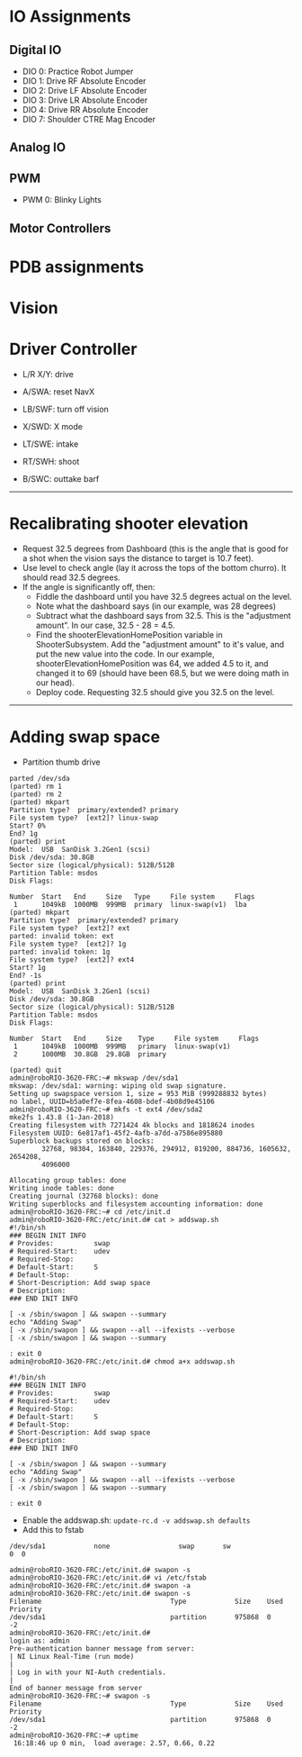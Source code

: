 # IO Assignments

## Digital IO
* DIO 0: Practice Robot Jumper
* DIO 1: Drive RF Absolute Encoder
* DIO 2: Drive LF Absolute Encoder
* DIO 3: Drive LR Absolute Encoder
* DIO 4: Drive RR Absolute Encoder
* DIO 7: Shoulder CTRE Mag Encoder

## Analog IO

## PWM
* PWM 0: Blinky Lights

## Motor Controllers

# PDB assignments

# Vision

# Driver Controller

* L/R X/Y: drive

* A/SWA: reset NavX
* LB/SWF: turn off vision
* X/SWD: X mode
* LT/SWE: intake
* RT/SWH: shoot
* B/SWC: outtake barf

---

# Recalibrating shooter elevation

* Request 32.5 degrees from Dashboard (this is the angle that is good for a shot when the vision says the distance to target is 10.7 feet).
* Use level to check angle (lay it across the tops of the bottom churro). It should read 32.5 degrees.
* If the angle is significantly off, then:
    * Fiddle the dashboard until you have 32.5 degrees actual on the level.
    * Note what the dashboard says (in our example, was 28 degrees)
    * Subtract what the dashboard says from 32.5. This is the "adjustment amount". In our case, 32.5 - 28 = 4.5.
    * Find the shooterElevationHomePosition variable in ShooterSubsystem. Add the "adjustment amount" to it's value, and put the new value into the code. In our example, shooterElevationHomePosition was 64, we added 4.5 to it, and changed it to 69 (should have been 68.5, but we were doing math in our head).
    * Deploy code. Requesting 32.5 should give you 32.5 on the level.

---

# Adding swap space

* Partition thumb drive

```
parted /dev/sda
(parted) rm 1
(parted) rm 2
(parted) mkpart
Partition type?  primary/extended? primary
File system type?  [ext2]? linux-swap
Start? 0%
End? 1g
(parted) print
Model:  USB  SanDisk 3.2Gen1 (scsi)
Disk /dev/sda: 30.8GB
Sector size (logical/physical): 512B/512B
Partition Table: msdos
Disk Flags:

Number  Start   End     Size   Type     File system     Flags
 1      1049kB  1000MB  999MB  primary  linux-swap(v1)  lba
(parted) mkpart
Partition type?  primary/extended? primary
File system type?  [ext2]? ext
parted: invalid token: ext
File system type?  [ext2]? 1g
parted: invalid token: 1g
File system type?  [ext2]? ext4
Start? 1g
End? -1s
(parted) print
Model:  USB  SanDisk 3.2Gen1 (scsi)
Disk /dev/sda: 30.8GB
Sector size (logical/physical): 512B/512B
Partition Table: msdos
Disk Flags:

Number  Start   End     Size    Type     File system     Flags
 1      1049kB  1000MB  999MB   primary  linux-swap(v1)
 2      1000MB  30.8GB  29.8GB  primary

(parted) quit
admin@roboRIO-3620-FRC:~# mkswap /dev/sda1
mkswap: /dev/sda1: warning: wiping old swap signature.
Setting up swapspace version 1, size = 953 MiB (999288832 bytes)
no label, UUID=b5a0ef7e-8fea-4608-bdef-4b08d9e45106
admin@roboRIO-3620-FRC:~# mkfs -t ext4 /dev/sda2
mke2fs 1.43.8 (1-Jan-2018)
Creating filesystem with 7271424 4k blocks and 1818624 inodes
Filesystem UUID: 6e817af1-45f2-4afb-a7dd-a7586e895880
Superblock backups stored on blocks:
        32768, 98304, 163840, 229376, 294912, 819200, 884736, 1605632, 2654208,
        4096000

Allocating group tables: done
Writing inode tables: done
Creating journal (32768 blocks): done
Writing superblocks and filesystem accounting information: done
admin@roboRIO-3620-FRC:~# cd /etc/init.d
admin@roboRIO-3620-FRC:/etc/init.d# cat > addswap.sh
#!/bin/sh
### BEGIN INIT INFO
# Provides:          swap
# Required-Start:    udev
# Required-Stop:
# Default-Start:     S
# Default-Stop:
# Short-Description: Add swap space
# Description:
### END INIT INFO

[ -x /sbin/swapon ] && swapon --summary
echo "Adding Swap"
[ -x /sbin/swapon ] && swapon --all --ifexists --verbose
[ -x /sbin/swapon ] && swapon --summary

: exit 0
admin@roboRIO-3620-FRC:/etc/init.d# chmod a+x addswap.sh
```
   

```
#!/bin/sh
### BEGIN INIT INFO
# Provides:          swap
# Required-Start:    udev
# Required-Stop:
# Default-Start:     S
# Default-Stop:
# Short-Description: Add swap space
# Description:
### END INIT INFO

[ -x /sbin/swapon ] && swapon --summary
echo "Adding Swap"
[ -x /sbin/swapon ] && swapon --all --ifexists --verbose
[ -x /sbin/swapon ] && swapon --summary

: exit 0
```

* Enable the addswap.sh: `update-rc.d -v addswap.sh defaults`
* Add this to fstab
```
/dev/sda1            none                 swap       sw                    0  0
```
```
admin@roboRIO-3620-FRC:/etc/init.d# swapon -s
admin@roboRIO-3620-FRC:/etc/init.d# vi /etc/fstab
admin@roboRIO-3620-FRC:/etc/init.d# swapon -a
admin@roboRIO-3620-FRC:/etc/init.d# swapon -s
Filename                                Type            Size    Used    Priority
/dev/sda1                               partition       975868  0       -2
admin@roboRIO-3620-FRC:/etc/init.d#
login as: admin
Pre-authentication banner message from server:
| NI Linux Real-Time (run mode)
|
| Log in with your NI-Auth credentials.
|
End of banner message from server
admin@roboRIO-3620-FRC:~# swapon -s
Filename                                Type            Size    Used    Priority
/dev/sda1                               partition       975868  0       -2
admin@roboRIO-3620-FRC:~# uptime
 16:18:46 up 0 min,  load average: 2.57, 0.66, 0.22
```
